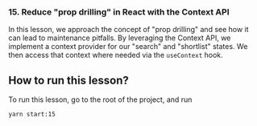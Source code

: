 ### 15. Reduce "prop drilling" in React with the Context API

In this lesson, we approach the concept of "prop drilling" and see how it can lead to maintenance pitfalls. By leveraging the Context API, we implement a context provider for our "search" and "shortlist" states. We then access that context where needed via the `useContext` hook.

## How to run this lesson?

To run this lesson, go to the root of the project, and run

`yarn start:15`
